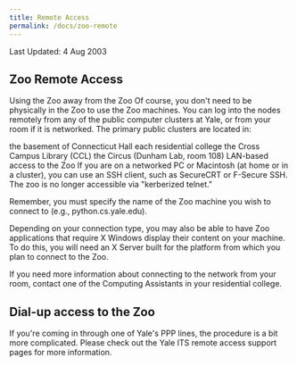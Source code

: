 ```yaml
---
title: Remote Access
permalink: /docs/zoo-remote
---
```

Last Updated: 4 Aug 2003
## Zoo Remote Access
Using the Zoo away from the Zoo
Of course, you don't need to be physically in the Zoo to use the Zoo machines. You can log into the nodes remotely from any of the public computer clusters at Yale, or from your room if it is networked. The primary public clusters are located in:

the basement of Connecticut Hall
each residential college
the Cross Campus Library (CCL)
the Circus (Dunham Lab, room 108)
LAN-based access to the Zoo
If you are on a networked PC or Macintosh (at home or in a cluster), you can use an SSH client, such as SecureCRT or F-Secure SSH. The zoo is no longer accessible via "kerberized telnet."

Remember, you must specify the name of the Zoo machine you wish to connect to (e.g., python.cs.yale.edu).

Depending on your connection type, you may also be able to have Zoo applications that require X Windows display their content on your machine. To do this, you will need an X Server built for the platform from which you plan to connect to the Zoo.

If you need more information about connecting to the network from your room, contact one of the Computing Assistants in your residential college.

## Dial-up access to the Zoo
If you're coming in through one of Yale's PPP lines, the procedure is a bit more complicated. Please check out the Yale ITS remote access support pages for more information.